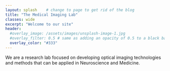 ```yaml
---
layout: splash    # change to page to get rid of the blog
title: "The Medical Imaging Lab"
classes: wide
excerpt: "Welcome to our site"
header:
  #overlay_image: /assets/images/unsplash-image-1.jpg
  #overlay_filter: 0.5 # same as adding an opacity of 0.5 to a black background
  overlay_color: "#333"
---
```



We are a research lab focused on developing optical imaging technologies and methods that can be applied in Neuroscience and Medicine. 